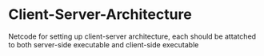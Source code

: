 # Client-Server-Architecture
Netcode for setting up client-server architecture, each should be attatched to both server-side executable and client-side executable
